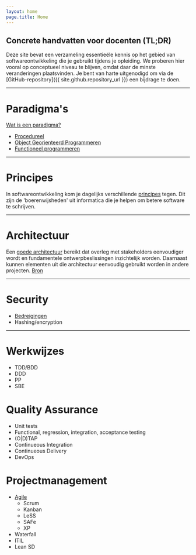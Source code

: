 ```yaml
---
layout: home
page.title: Home
---
```


## Concrete handvatten voor docenten (TL;DR)

Deze site bevat een verzameling essentieële kennis op het gebied van softwareontwikkeling die je gebruikt tijdens je opleiding. We proberen hier vooral op conceptueel niveau te blijven, omdat daar de minste veranderingen plaatsvinden. Je bent van harte uitgenodigd om via de [GitHub-repository]({{ site.github.repository_url }}) een bijdrage te doen.

---

# Paradigma's
[Wat is een paradigma?](https://www.freecodecamp.org/news/what-exactly-is-a-programming-paradigm/)

- [Procedureel](https://en.wikipedia.org/wiki/Procedural_programming)
- [Object Georienteerd Programmeren](paradigmas/oo)
- [Functioneel programmeren](paradigmas/f)

---

# Principes
In softwareontwikkeling kom je dagelijks verschillende [principes](principes) tegen. Dit zijn de 'boerenwijsheden' uit informatica die je helpen om betere software te schrijven.

---

# Architectuur
Een [goede architectuur](architectuur) bereikt dat overleg met stakeholders eenvoudiger wordt en fundamentele ontwerpbeslissingen inzichtelijk worden. Daarnaast kunnen elementen uit die architectuur eenvoudig gebruikt worden in andere projecten. [Bron](https://nl.wikipedia.org/wiki/Software-architectuur)

---

# Security

- [Bedreigingen](https://en.wikipedia.org/wiki/Information_security)
- Hashing/encryption

---

# Werkwijzes

- TDD/BDD
- DDD
- PP
- SBE

# Quality Assurance

- Unit tests
- Functional, regression, integration, acceptance testing
- (O|D)TAP
- Continueous Integration
- Continueous Delivery
- DevOps

# Projectmanagement

- [Agile](https://agilemanifesto.org/)
    - Scrum
    - Kanban
    - LeSS
    - SAFe
    - XP
- Waterfall
- ITIL
- Lean SD